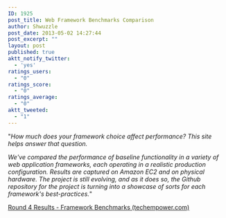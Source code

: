 ```yaml
---
ID: 1925
post_title: Web Framework Benchmarks Comparison
author: Shwuzzle
post_date: 2013-05-02 14:27:44
post_excerpt: ""
layout: post
published: true
aktt_notify_twitter:
  - 'yes'
ratings_users:
  - "0"
ratings_score:
  - "0"
ratings_average:
  - "0"
aktt_tweeted:
  - "1"
---
```

"<em>How much does your framework choice affect performance? This site helps answer that question.</em>

<em>We've compared the performance of baseline functionality in a variety of web application frameworks, each operating in a realistic production configuration. Results are captured on Amazon EC2 and on physical hardware. The project is still evolving, and as it does so, the Github repository for the project is turning into a showcase of sorts for each framework's best-practices.</em>"

<a href="http://www.techempower.com/benchmarks/#section=data-r4">Round 4 Results - Framework Benchmarks (techempower.com)</a>
